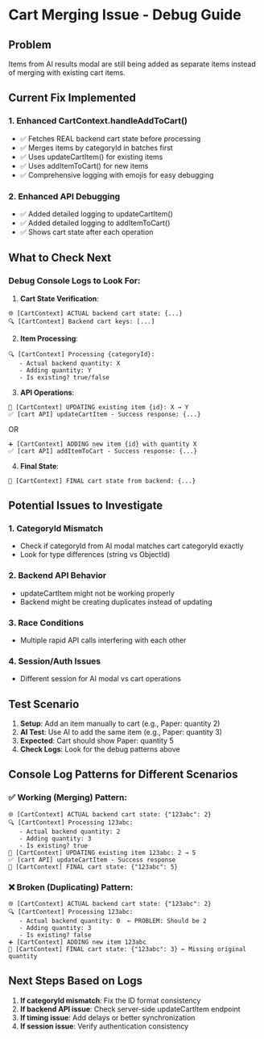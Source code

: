 ﻿# Cart Merging Issue - Debug Guide

## Problem
Items from AI results modal are still being added as separate items instead of merging with existing cart items.

## Current Fix Implemented

### 1. Enhanced CartContext.handleAddToCart()
- ✅ Fetches REAL backend cart state before processing
- ✅ Merges items by categoryId in batches first  
- ✅ Uses updateCartItem() for existing items
- ✅ Uses addItemToCart() for new items
- ✅ Comprehensive logging with emojis for easy debugging

### 2. Enhanced API Debugging
- ✅ Added detailed logging to updateCartItem()
- ✅ Added detailed logging to addItemToCart()
- ✅ Shows cart state after each operation

## What to Check Next

### Debug Console Logs to Look For:

1. **Cart State Verification**:
```
🌐 [CartContext] ACTUAL backend cart state: {...}
🔍 [CartContext] Backend cart keys: [...]
```

2. **Item Processing**:
```
🔍 [CartContext] Processing {categoryId}:
   - Actual backend quantity: X
   - Adding quantity: Y  
   - Is existing? true/false
```

3. **API Operations**:
```
🔄 [CartContext] UPDATING existing item {id}: X → Y
✅ [cart API] updateCartItem - Success response: {...}
```
OR
```
➕ [CartContext] ADDING new item {id} with quantity X
✅ [cart API] addItemToCart - Success response: {...}
```

4. **Final State**:
```
🎯 [CartContext] FINAL cart state from backend: {...}
```

## Potential Issues to Investigate

### 1. CategoryId Mismatch
- Check if categoryId from AI modal matches cart categoryId exactly
- Look for type differences (string vs ObjectId)

### 2. Backend API Behavior  
- updateCartItem might not be working properly
- Backend might be creating duplicates instead of updating

### 3. Race Conditions
- Multiple rapid API calls interfering with each other

### 4. Session/Auth Issues
- Different session for AI modal vs cart operations

## Test Scenario

1. **Setup**: Add an item manually to cart (e.g., Paper: quantity 2)
2. **AI Test**: Use AI to add the same item (e.g., Paper: quantity 3)  
3. **Expected**: Cart should show Paper: quantity 5
4. **Check Logs**: Look for the debug patterns above

## Console Log Patterns for Different Scenarios

### ✅ Working (Merging) Pattern:
```
🌐 [CartContext] ACTUAL backend cart state: {"123abc": 2}
🔍 [CartContext] Processing 123abc:
   - Actual backend quantity: 2
   - Adding quantity: 3
   - Is existing? true
🔄 [CartContext] UPDATING existing item 123abc: 2 → 5  
✅ [cart API] updateCartItem - Success response
🎯 [CartContext] FINAL cart state: {"123abc": 5}
```

### ❌ Broken (Duplicating) Pattern:
```
🌐 [CartContext] ACTUAL backend cart state: {"123abc": 2}
🔍 [CartContext] Processing 123abc:
   - Actual backend quantity: 0  ← PROBLEM: Should be 2
   - Adding quantity: 3
   - Is existing? false
➕ [CartContext] ADDING new item 123abc
🎯 [CartContext] FINAL cart state: {"123abc": 3} ← Missing original quantity
```

## Next Steps Based on Logs

1. **If categoryId mismatch**: Fix the ID format consistency
2. **If backend API issue**: Check server-side updateCartItem endpoint  
3. **If timing issue**: Add delays or better synchronization
4. **If session issue**: Verify authentication consistency
